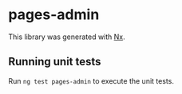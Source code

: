 # pages-admin

This library was generated with [Nx](https://nx.dev).

## Running unit tests

Run `ng test pages-admin` to execute the unit tests.
